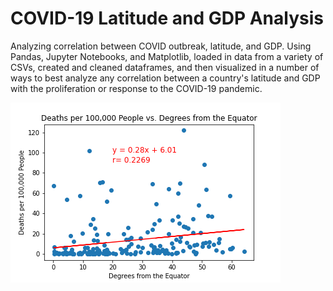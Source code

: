 # COVID-19 Latitude and GDP Analysis
Analyzing correlation between COVID outbreak, latitude, and GDP. Using Pandas, Jupyter Notebooks, and Matplotlib, loaded in data from a variety of CSVs, created and cleaned dataframes, and then visualized in a number of ways to best analyze any correlation between a country's latitude and GDP with the proliferation or response to the COVID-19 pandemic. 

![Screenshot](Images/deathsper100k_vs_degrees.png)
